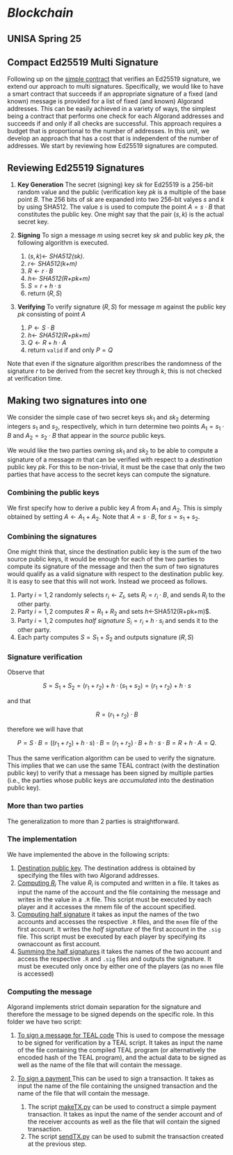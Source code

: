 # *Blockchain*
## UNISA Spring 25 ##

## Compact Ed25519 Multi Signature

Following up on the [simple contract](../TEAL/ed25519.teal) that 
verifies an Ed25519 signature, we extend our approach to multi signatures.
Specifically, we would like to have a smart contract that succeeds if an
appropriate signature of a fixed (and known) message is provided for a
list of fixed (and known) Algorand addresses. 
This can be easily achieved in a variety of ways, the simplest being
a contract that performs one check for each Algorand addresses
and succeeds if and only if all checks are successful.
This approach requires a budget that is proportional to the 
number of addresses. 
In this unit, we develop an approach that has a cost that is independent
of the number of addresses.  We start by reviewing how Ed25519 signatures
are computed.

## Reviewing Ed25519 Signatures

1. **Key Generation**
The secret (signing) key *sk* for Ed25519 is a 256-bit random value 
and the public (verification key *pk* is a multiple of the base point *B*.
The 256 bits of *sk* are expanded into two 256-bit valyes *s* and *k*
by using SHA512. The value *s* is used to compute the point $A=s\cdot B$ that
constitutes the public key.
One might say that the pair $(s,k)$ is the actual secret key.

2. **Signing**
To sign a message *m* using secret key *sk* and public key *pk*,
the following algorithm is executed.
    1. $(s,k)\leftarrow$ *SHA512(sk)*.
    2. $r\leftarrow$ *SHA512(k+m)*
    3. $R\leftarrow r\cdot B$
    4. $h\leftarrow$ *SHA512(R+pk+m)*
    5. $S=r+h\cdot s$
    6. return $(R,S)$

3. **Verifying**
To verify signature $(R,S)$ for message *m* against the public key *pk*
consisting of point $A$
    1. $P\leftarrow S\cdot B$
    2. $h\leftarrow$ *SHA512(R+pk+m)*
    3. $Q\leftarrow R+h\cdot A$
    4. return ``valid`` if and only $P=Q$

Note that even if the signature algorithm prescribes
the randomness of the signature $r$ to be derived
from the secret key through $k$, this is not checked at verification
time. 

## Making two signatures into one

We consider the simple case of two secret keys $sk_1$ and $sk_2$
determing integers $s_1$ and $s_2$, respectively, which in turn
determine two points $A_1=s_1\cdot B$ and $A_2=s_2\cdot B$ that
appear in the *source* public keys.

We would like the two parties owning $sk_1$ and $sk_2$
to be able to compute a signature of a message $m$ that
can be verified with respect to a *destination* public key *pk*.
For this to be non-trivial, it must be the case that only the two
parties that have access to the secret keys can compute the signature.


### Combining the public keys
We first specify how to derive a public key $A$ from $A_1$ and $A_2$.
This is simply obtained by setting $A\leftarrow A_1+A_2$.
Note that $A=s\cdot B$, for $s=s_1+s_2$.

### Combining the signatures
One might think that, since the destination public key is the sum of the 
two source public keys, it would be enough for each of the two parties
to compute its signature of the message and then the sum of two
signatures would qualify as a valid signature with respect to
the destination public key. It is easy to see that this will not work.
Instead we proceed as follows.

1. Party $i=1,2$ randomly selects $r_i\leftarrow Z_l$, sets
$R_i=r_i\cdot B$, and sends $R_i$ to the other party.
2. Party $i=1,2$ computes $R=R_1+R_2$ and sets $h\leftarrow$SHA512(R+pk+m)$.
3. Party $i=1,2$ computes *half signature* $S_i=r_i+h\cdot s_i$ and sends it
        to the other party.
4. Each party computes $S=S_1+S_2$ and outputs signature $(R,S)$

### Signature verification
Observe that 

$$S=S_1+S_2=(r_1+r_2)+h\cdot (s_1+s_2)=(r_1+r_2)+h\cdot s$$

and that

$$R=(r_1+r_2)\cdot B$$

therefore we will have that

$$P=S\cdot B=((r_1+r_2)+h\cdot s)\cdot B=(r_1+r_2)\cdot B+h\cdot s\cdot B 
=R+h\cdot A=Q.$$

Thus the same verification algorithm can be used to verify
the signature. This implies that we can use the same TEAL contract
(with the destination public key) to verify that a message has
been signed by multiple parties (i.e., the parties whose public keys
are *accumulated* into the destination public key).


### More than two parties
The generalization to more than 2 parties is straightforward.

### The implementation
We have implemented the above in the following scripts:

1. [Destination public key](00-makePKa.py).
    The destination address is obtained by specifying the files with 
    two Algorand addresses.
2. [Computing $R_i$](02-writeRa.py) The value $R_i$ is computed and written in a file. It takes as input the name of the account and the file containing the message and writes in the value in a ``.R`` file. 
This script must be executed by each player and it accesses the mnem file 
of the account specified.
3. [Computing half signature](03-signa.py) it takes as input the names of
the two accounts and accesses the respective ``.R`` files,
and the ``mnem`` file of the first account. 
It writes the *half signature* of the first account in the ``.sig`` file.
This script must be executed by each player by specifying its ownaccount as first account.
4. [Summing the half signatures](04-suma.py) it takes the names of the two account and access the respective ``.R`` and ``.sig`` files 
and outputs the signature. It must be executed only once by either one of the players (as no ``mnem`` file is accessed) 

### Computing the message
Algorand implements strict domain separation for the signature and therefore
the message to be signed depends on the specific role. In this folder we
have two script:
1. [To sign a message for TEAL code](01-makeMSGTeal.py)
This is used to compose the message to be signed for verification by a TEAL script. 
It takes as input the name of the file containing the compiled TEAL program 
(or alternatively the encoded hash of the TEAL program),
and the actual data to be signed as well 
as the name of the file that will contain the message. 
2. [To sign a payment ](01-makeMSGTx.py)
This can be used to sign a transaction. 
It takes as input the name of the file containing the unsigned transaction
and the name of the file that will contain the message. 

    1.  The script [makeTX.py](makeTX.py) can be used to construct 
        a simple payment transaction. 
        It takes as input the name of the sender account 
        and of the receiver accounts as well as the file that will contain the signed transaction.
    2.  The script [sendTX.py](sendTX.py) can be used to submit the 
        transaction created at the previous step.

